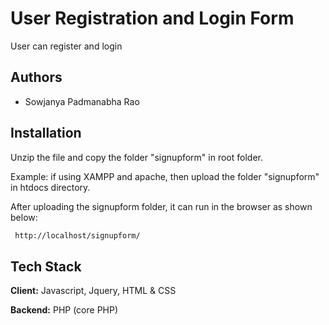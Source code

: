 
# User Registration and Login Form

User can register and login


## Authors

- Sowjanya Padmanabha Rao


## Installation

Unzip the file and copy the folder "signupform" in root folder.

Example: if using XAMPP and apache, then upload the folder "signupform" in htdocs directory.

After uploading the signupform folder, it can run in the browser as shown below:

```bash
 http://localhost/signupform/
```
    
## Tech Stack

**Client:** Javascript, Jquery, HTML & CSS

**Backend:** PHP (core PHP)

